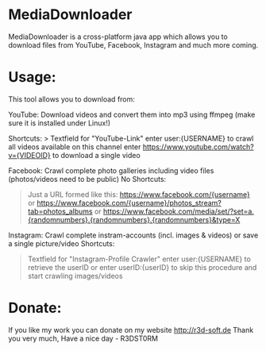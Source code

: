 # MediaDownloader
MediaDownloader is a cross-platform java app which allows you to download files from YouTube, Facebook, Instagram and much more coming.

# Usage:
This tool allows you to download from:

YouTube: Download videos and convert them into mp3 using ffmpeg (make sure it is installed under Linux!)

Shortcuts: > Textfield for "YouTube-Link"
enter user:{USERNAME} to crawl all videos available on this channel
enter https://www.youtube.com/watch?v={VIDEOID} to download a single video

Facebook: Crawl complete photo galleries including video files (photos/videos need to be public)
No Shortcuts: 
> Just a URL formed like this:
https://www.facebook.com/{username} or
https://www.facebook.com/{username}/photos_stream?tab=photos_albums or
https://www.facebook.com/media/set/?set=a.{randomnumbers}.{randomnumbers}.{randomnumbers}&type=X

Instagram: Crawl complete instram-accounts (incl. images & videos) or save a single picture/video
Shortcuts: 
> Textfield for "Instagram-Profile Crawler" 
enter user:{USERNAME} to retrieve the userID or
enter userID:{userID} to skip this procedure and start crawling images/videos


# Donate:
If you like my work you can donate on my website http://r3d-soft.de
Thank you very much,
Have a nice day - R3DST0RM
